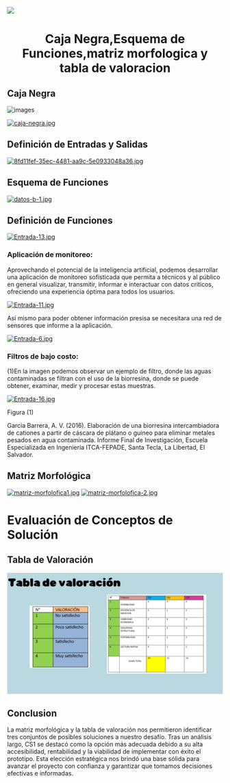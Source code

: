 <p align="left">
  <img src="https://semanadelcannabis.cayetano.edu.pe/assets/img/logo-upch.png" width="200">
  <h1 align="center">Caja Negra,Esquema de Funciones,matriz morfologica y tabla de valoracion </h1>
</p>

## Caja Negra
![images](https://github.com/lucero-zamora/Grupo3-FdD/assets/150301193/a59b42be-8fcc-4155-b798-376554f6e68c)



[![caja-negra.jpg](https://i.postimg.cc/HxzS7cNb/caja-negra.jpg)](https://postimg.cc/0M6GTQPN)

## Definición de Entradas y Salidas 

[![8fd11fef-35ec-4481-aa9c-5e0933048a36.jpg](https://i.postimg.cc/pdSvdZSw/8fd11fef-35ec-4481-aa9c-5e0933048a36.jpg)](https://postimg.cc/cKf29Q0h)

## Esquema de Funciones

[![datos-b-1.jpg](https://i.postimg.cc/XNg53sWQ/datos-b-1.jpg)](https://postimg.cc/G9HtxJHy)

## Definición de Funciones

[![Entrada-13.jpg](https://i.postimg.cc/qRy4vs9J/Entrada-13.jpg)](https://postimg.cc/vgYpPVYk)

### Aplicación de monitoreo:

Aprovechando el potencial de la inteligencia artificial, podemos desarrollar una aplicación de monitoreo sofisticada que permita a técnicos y al público en general visualizar, transmitir, informar e interactuar con datos críticos, ofreciendo una experiencia óptima para todos los usuarios.

[![Entrada-11.jpg](https://i.postimg.cc/cLq6X68j/Entrada-11.jpg)](https://postimg.cc/CzNFKh7H)

Así mismo para poder obtener información presisa se necesitara una red de sensores que informe a la aplicación.

[![Entrada-6.jpg](https://i.postimg.cc/sxjL6nKX/Entrada-6.jpg)](https://postimg.cc/5YrpjShd)

### Filtros de bajo costo:

(1)En la imagen podemos observar un ejemplo de filtro, donde las aguas contaminadas se filtran con el uso de la biorresina, donde se puede obtener, examinar, medir y procesar estas muestras.

[![Entrada-16.jpg](https://i.postimg.cc/MH7Sw1vC/Entrada-16.jpg)](https://postimg.cc/Lg87BYkD)

Figura (1)

García Barrera, A. V. (2016). Elaboración de una biorresina intercambiadora de cationes a partir de cáscara de plátano o guineo para eliminar metales pesados en agua contaminada. Informe Final de Investigación, Escuela Especializada en Ingeniería ITCA-FEPADE, Santa Tecla, La Libertad, El Salvador.

## Matriz Morfológica
[![matriz-morfolofica1.jpg](https://i.postimg.cc/C1gLHJFW/matriz-morfolofica1.jpg)](https://postimg.cc/7CKkq3JV) 
[![matriz-morfolofica-2.jpg](https://i.postimg.cc/cJMNZWSb/matriz-morfolofica-2.jpg)](https://postimg.cc/v1BKLpDr)
# Evaluación de Conceptos de Solución

## Tabla de Valoración
![](https://github.com/lucero-zamora/Grupo3-FdD/blob/main/FdD/IMAGENES/datos%20b.jpg)
## Conclusion
La matriz morfológica y la tabla de valoración nos permitieron identificar tres conjuntos de posibles soluciones a nuestro desafío. Tras un análisis largo, CS1 se destacó como la opción más adecuada debido a su alta accesibilidad, rentabilidad y la viabilidad de implementar con éxito el prototipo. Esta elección estratégica nos brindó una base sólida para avanzar el proyecto con confianza y garantizar que tomamos decisiones efectivas e informadas.

